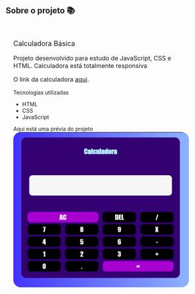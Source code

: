 ## Sobre o projeto 📚

<div style="padding: 20px;">
    <p style="font-size: 18px;">Calculadora Básica</p>
    <p style="font-size: 16px;">Projeto desenvolvido para estudo de JavaScript, CSS e HTML. Calculadora está totalmente responsiva</p>
    <p style="font-size: 16px;">O link da calculadora <a href="https://andreimartinscoelho.github.io/Calculadora-Basica-JS/">aqui</a>.</p>
    Tecnologias utilizadas
    <ul>
        <li>HTML</li>
        <li>CSS</li>
        <li>JavaScript</li>
    </ul>
    Aqui está uma prévia do projeto
    <img src="calcu.png" alt="Calculadora" style="border-radius: 20px;">
</div>



